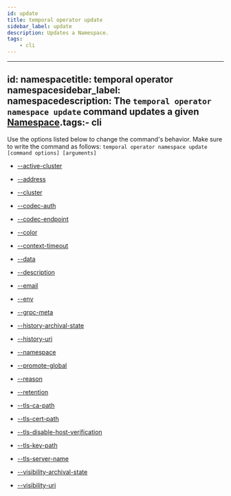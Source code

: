 ```yaml
---
id: update
title: temporal operator update
sidebar_label: update
description: Updates a Namespace.
tags:
	- cli
---
```


---

## id: namespacetitle: temporal operator namespacesidebar_label: namespacedescription: The `temporal operator namespace update` command updates a given [Namespace](/concepts-what-is-a-namespace).tags:- cli

Use the options listed below to change the command's behavior.
Make sure to write the command as follows:
`temporal operator namespace update [command options] [arguments]`

- [--active-cluster](/cmd-options/active-cluster)

- [--address](/cmd-options/address)

- [--cluster](/cmd-options/cluster)

- [--codec-auth](/cmd-options/codec-auth)

- [--codec-endpoint](/cmd-options/codec-endpoint)

- [--color](/cmd-options/color)

- [--context-timeout](/cmd-options/context-timeout)

- [--data](/cmd-options/data)

- [--description](/cmd-options/description)

- [--email](/cmd-options/email)

- [--env](/cmd-options/env)

- [--grpc-meta](/cmd-options/grpc-meta)

- [--history-archival-state](/cmd-options/history-archival-state)

- [--history-uri](/cmd-options/history-uri)

- [--namespace](/cmd-options/namespace)

- [--promote-global](/cmd-options/promote-global)

- [--reason](/cmd-options/reason)

- [--retention](/cmd-options/retention)

- [--tls-ca-path](/cmd-options/tls-ca-path)

- [--tls-cert-path](/cmd-options/tls-cert-path)

- [--tls-disable-host-verification](/cmd-options/tls-disable-host-verification)

- [--tls-key-path](/cmd-options/tls-key-path)

- [--tls-server-name](/cmd-options/tls-server-name)

- [--visibility-archival-state](/cmd-options/visibility-archival-state)

- [--visibility-uri](/cmd-options/visibility-uri)

